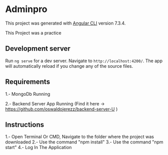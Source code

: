 # Adminpro

This project was generated with [Angular CLI](https://github.com/angular/angular-cli) version 7.3.4.

This Project was a practice 

## Development server

Run `ng serve` for a dev server. Navigate to `http://localhost:4200/`. The app will automatically reload if you change any of the source files.

## Requirements

1.- MongoDb Running

2.- Backend Server App Running (Find it here -> https://github.com/oswaldojerezz/backend-server-U )

## Instructions

1.- Open Terminal Or CMD, Navigate to the folder where the project was downloaded
2.- Use the command "npm install"
3.- Use the command "npm start"
4.- Log In The Application

